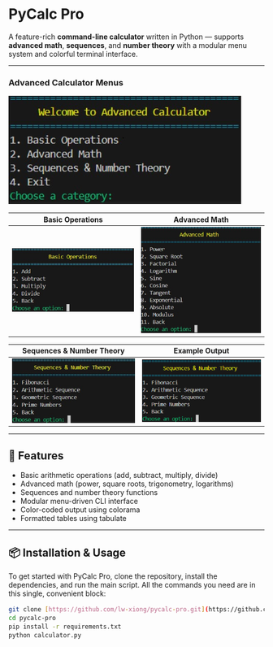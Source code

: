 # PyCalc Pro 

A feature-rich **command-line calculator** written in Python — supports **advanced math**, **sequences**, and **number theory** with a modular menu system and colorful terminal interface.

---

### Advanced Calculator Menus

![Main Menu](img1.jpg)

| Basic Operations | Advanced Math |
| :---: | :---: |
| ![Basic Operations](img2.jpg) | ![Advanced Math](img3.jpg) |

| Sequences & Number Theory | Example Output |
| :---: | :---: |
| ![Sequences & Number Theory](img4.jpg) | ![Color-coded Output Example](img5.jpg) |

---

## 🚀 Features

* Basic arithmetic operations (add, subtract, multiply, divide)
* Advanced math (power, square roots, trigonometry, logarithms)
* Sequences and number theory functions
* Modular menu-driven CLI interface
* Color-coded output using colorama
* Formatted tables using tabulate

---

## 📦 Installation & Usage

To get started with PyCalc Pro, clone the repository, install the dependencies, and run the main script. All the commands you need are in this single, convenient block:

```bash
git clone [https://github.com/lw-xiong/pycalc-pro.git](https://github.com/lw-xiong/pycalc-pro.git)
cd pycalc-pro
pip install -r requirements.txt
python calculator.py

